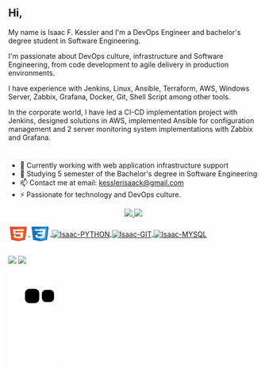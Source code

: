 ## Hi,

My name is Isaac F. Kessler and I'm a DevOps Engineer and bachelor's degree student in Software Engineering.

I'm passionate about DevOps culture, infrastructure and Software Engineering, from code development to agile delivery in production environments.

I have experience with Jenkins, Linux, Ansible, Terraform, AWS, Windows Server, Zabbix, Grafana, Docker, Git, Shell Script among other tools.

In the corporate world, I have led a CI-CD implementation project with Jenkins, designed solutions in AWS, implemented Ansible for configuration management and 2 server monitoring system implementations with Zabbix and Grafana.
#

- 🔭 Currently working with web application infrastructure support
- 🌱 Studying 5 semester of the Bachelor's degree in Software Engineering
- 📫 Contact me at email: kesslerisaack@gmail.com
- ⚡ Passionate for technology and DevOps culture.

<div align="center">
  <a href="https://github.com/isaacfkessler">
  <img height="180em" src="https://github-readme-stats.vercel.app/api?username=isaacfkessler&show_icons=true&theme=dracula&include_all_commits=true&count_private=true"/>
  <img height="180em" src="https://github-readme-stats.vercel.app/api/top-langs/?username=isaacfkessler&layout=compact&langs_count=7&theme=dracula"/>
</div>
  <div style="display: inline_block"><br>
  <img align="center" alt="Isaac-HTML" height="30" width="40" src="https://raw.githubusercontent.com/devicons/devicon/master/icons/html5/html5-original.svg">
  <img align="center" alt="Isaac-CSS" height="30" width="40" src="https://raw.githubusercontent.com/devicons/devicon/master/icons/css3/css3-original.svg">
  <img align="center" alt="Isaac-PYTHON" height="30" width="40" src="https://cdn.jsdelivr.net/gh/devicons/devicon/icons/python/python-original.svg" />
  <img align="center" alt="Isaac-GIT" height="30" width="40" src="https://cdn.jsdelivr.net/gh/devicons/devicon/icons/git/git-original.svg" />
  <img align="center" alt="Isaac-MYSQL" height="30" width="40" src="https://cdn.jsdelivr.net/gh/devicons/devicon/icons/mysql/mysql-original.svg" />
</div>
    
  ##
 
<div> 
  <a href = "mailto:kesslerisaack@gmail.com"><img src="https://img.shields.io/badge/-Gmail-%23333?style=for-the-badge&logo=gmail&logoColor=white" target="_blank"></a>
  <a href="https://www.linkedin.com/in/isaac-fortes-kessler-3a2776218/" target="_blank"><img src="https://img.shields.io/badge/-LinkedIn-%230077B5?style=for-the-badge&logo=linkedin&logoColor=white" target="_blank"></a> 
 
  ![Snake animation](https://github.com/isaacfkessler/isaacfkessler/blob/output/github-contribution-grid-snake.svg)
 
</div>
